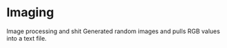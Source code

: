 <h1>
Imaging
</h1>
<p>
Image processing and shit
Generated random images and pulls RGB values into a text file.
</p>